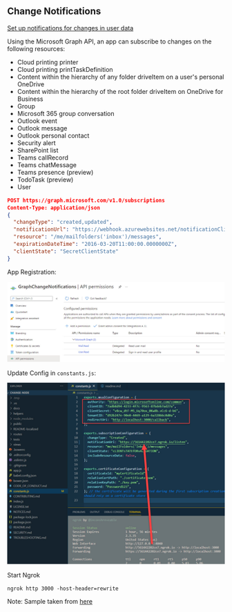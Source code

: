 ## Change Notifications

[Set up notifications for changes in user data](https://docs.microsoft.com/en-us/graph/webhooks)

Using the Microsoft Graph API, an app can subscribe to changes on the following resources:

- Cloud printing printer
- Cloud printing printTaskDefinition
- Content within the hierarchy of any folder driveItem on a user's personal OneDrive
- Content within the hierarchy of the root folder driveItem on OneDrive for Business
- Group
- Microsoft 365 group conversation
- Outlook event
- Outlook message
- Outlook personal contact
- Security alert
- SharePoint list
- Teams callRecord
- Teams chatMessage
- Teams presence (preview)
- TodoTask (preview)
- User

```json
POST https://graph.microsoft.com/v1.0/subscriptions
Content-Type: application/json
{
  "changeType": "created,updated",
  "notificationUrl": "https://webhook.azurewebsites.net/notificationClient",
  "resource": "/me/mailfolders('inbox')/messages",
  "expirationDateTime": "2016-03-20T11:00:00.0000000Z",
  "clientState": "SecretClientState"
}
```

App Registration:

![change-app.jpg](_images/change-app.jpg)

Update Config in `constants.js`:

![config.jpg](_images/config.jpg)

Start Ngrok

```
ngrok http 3000 -host-header=rewrite
```

Note: Sample taken from [here](https://github.com/microsoftgraph/nodejs-webhooks-rest-sample)
